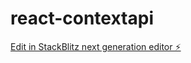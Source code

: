 # react-contextapi

[Edit in StackBlitz next generation editor ⚡️](https://stackblitz.com/~/github.com/8oo30un/react-contextapi)